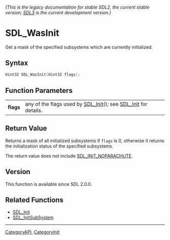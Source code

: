 ###### (This is the legacy documentation for stable SDL2, the current stable version; [SDL3](https://wiki.libsdl.org/SDL3/) is the current development version.)
# SDL_WasInit

Get a mask of the specified subsystems which are currently initialized.

## Syntax

```c
Uint32 SDL_WasInit(Uint32 flags);

```

## Function Parameters

|               |                                                                                        |
| ------------- | -------------------------------------------------------------------------------------- |
| **flags**     | any of the flags used by [SDL_Init](SDL_Init)(); see [SDL_Init](SDL_Init) for details. |

## Return Value

Returns a mask of all initialized subsystems if `flags` is 0, otherwise it
returns the initialization status of the specified subsystems.

The return value does not include
[SDL_INIT_NOPARACHUTE](SDL_INIT_NOPARACHUTE).

## Version

This function is available since SDL 2.0.0.

## Related Functions

* [SDL_Init](SDL_Init)
* [SDL_InitSubSystem](SDL_InitSubSystem)

----
[CategoryAPI](CategoryAPI), [CategoryInit](CategoryInit)

